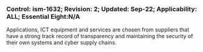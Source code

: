 ### Control: ism-1632; Revision: 2; Updated: Sep-22; Applicability: ALL; Essential Eight:N/A
<p>Applications, ICT equipment and services are chosen from suppliers that have a strong track record of transparency and maintaining the security of their own systems and cyber supply chains.</p>